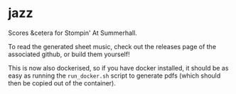 # jazz
Scores &amp;cetera for Stompin' At Summerhall.

To read the generated sheet music, check out the releases page of the associated github, or build them yourself!

This is now also dockerised, so if you have docker installed, it should be as easy as running the `run_docker.sh` script to generate pdfs (which should then be copied out of the container).
